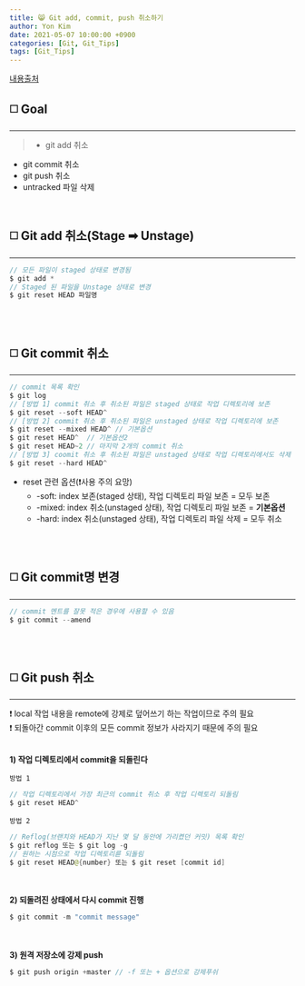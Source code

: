 ```yaml
---
title: 😸 Git add, commit, push 취소하기
author: Yon Kim
date: 2021-05-07 10:00:00 +0900
categories: [Git, Git_Tips]
tags: [Git_Tips]
---
```


[내용출처](https://gmlwjd9405.github.io/2018/05/25/git-add-cancle.html)

## ◻️ Goal
---
> - git add 취소
- git commit 취소
- git push 취소
- untracked 파일 삭제

<br>

## ◻️ **Git add 취소(Stage ➡ Unstage)**
---

```java
// 모든 파일이 staged 상태로 변경됨
$ git add *
// Staged 된 파일을 Unstage 상태로 변경
$ git reset HEAD 파일명
```
<br><br>

## ◻️ **Git commit 취소**
---

```java
// commit 목록 확인
$ git log
// [방법 1] commit 취소 후 취소된 파일은 staged 상태로 작업 디렉토리에 보존
$ git reset --soft HEAD^
// [방법 2] commit 취소 후 취소된 파일은 unstaged 상태로 작업 디렉토리에 보존
$ git reset --mixed HEAD^ // 기본옵션
$ git reset HEAD^  // 기본옵션2
$ git reset HEAD~2 // 마지막 2개의 commit 취소
// [방법 3] coomit 취소 후 취소된 파일은 unstaged 상태로 작업 디렉토리에서도 삭제
$ git reset --hard HEAD^
```

- reset 관련 옵션(❗사용 주의 요망)
    - -soft: index 보존(staged 상태), 작업 디렉토리 파일 보존 = 모두 보존
    - -mixed: index 취소(unstaged 상태), 작업 디렉토리 파일 보존 = **기본옵션**
    - -hard: index 취소(unstaged 상태), 작업 디렉토리 파일 삭제 = 모두 취소

<br><br>

## ◻️ **Git commit명 변경**
---

```java
// commit 멘트를 잘못 적은 경우에 사용할 수 있음
$ git commit --amend
```

<br><br>

## ◻️ **Git push 취소**
---

❗ local 작업 내용을 remote에 강제로 덮어쓰기 하는 작업이므로 주의 필요<br>
❗ 되돌아간 commit 이후의 모든 commit 정보가 사라지기 때문에 주의 필요
<br><br>

**1) 작업 디렉토리에서 commit을 되돌린다**

`방법 1`
```java
// 작업 디렉토리에서 가장 최근의 commit 취소 후 작업 디렉토리 되돌림
$ git reset HEAD^
```

`방법 2`
```java
// Reflog(브랜치와 HEAD가 지난 몇 달 동안에 가리켰던 커밋) 목록 확인
$ git reflog 또는 $ git log -g
// 원하는 시점으로 작업 디렉토리륻 되돌림
$ git reset HEAD@{number} 또는 $ git reset [commit id]
```
<br><br>
**2) 되돌려진 상태에서 다시 commit 진행**

```java
$ git commit -m "commit message"
```
<br><br>
**3) 원격 저장소에 강제 push**

```java
$ git push origin +master // -f 또는 + 옵션으로 강제푸쉬
```